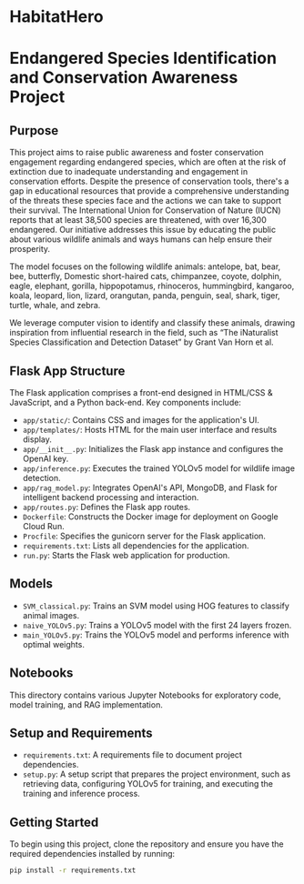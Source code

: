 # HabitatHero

# Endangered Species Identification and Conservation Awareness Project

## Purpose

This project aims to raise public awareness and foster conservation engagement regarding endangered species, which are often at the risk of extinction due to inadequate understanding and engagement in conservation efforts. Despite the presence of conservation tools, there's a gap in educational resources that provide a comprehensive understanding of the threats these species face and the actions we can take to support their survival. The International Union for Conservation of Nature (IUCN) reports that at least 38,500 species are threatened, with over 16,300 endangered. Our initiative addresses this issue by educating the public about various wildlife animals and ways humans can help ensure their prosperity.

The model focuses on the following wildlife animals: antelope, bat, bear, bee, butterfly, Domestic short-haired cats, chimpanzee, coyote, dolphin, eagle, elephant, gorilla, hippopotamus, rhinoceros, hummingbird, kangaroo, koala, leopard, lion, lizard, orangutan, panda, penguin, seal, shark, tiger, turtle, whale, and zebra.

We leverage computer vision to identify and classify these animals, drawing inspiration from influential research in the field, such as “The iNaturalist Species Classification and Detection Dataset” by Grant Van Horn et al.

## Flask App Structure

The Flask application comprises a front-end designed in HTML/CSS & JavaScript, and a Python back-end. Key components include:

- `app/static/`: Contains CSS and images for the application's UI.
- `app/templates/`: Hosts HTML for the main user interface and results display.
- `app/__init__.py`: Initializes the Flask app instance and configures the OpenAI key.
- `app/inference.py`: Executes the trained YOLOv5 model for wildlife image detection.
- `app/rag_model.py`: Integrates OpenAI's API, MongoDB, and Flask for intelligent backend processing and interaction.
- `app/routes.py`: Defines the Flask app routes.
- `Dockerfile`: Constructs the Docker image for deployment on Google Cloud Run.
- `Procfile`: Specifies the gunicorn server for the Flask application.
- `requirements.txt`: Lists all dependencies for the application.
- `run.py`: Starts the Flask web application for production.

## Models

- `SVM_classical.py`: Trains an SVM model using HOG features to classify animal images.
- `naive_YOLOv5.py`: Trains a YOLOv5 model with the first 24 layers frozen.
- `main_YOLOv5.py`: Trains the YOLOv5 model and performs inference with optimal weights.

## Notebooks

This directory contains various Jupyter Notebooks for exploratory code, model training, and RAG implementation.

## Setup and Requirements

- `requirements.txt`: A requirements file to document project dependencies.
- `setup.py`: A setup script that prepares the project environment, such as retrieving data, configuring YOLOv5 for training, and executing the training and inference process.

## Getting Started

To begin using this project, clone the repository and ensure you have the required dependencies installed by running:

```bash
pip install -r requirements.txt

